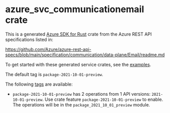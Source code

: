# azure_svc_communicationemail crate

This is a generated [Azure SDK for Rust](https://github.com/Azure/azure-sdk-for-rust) crate from the Azure REST API specifications listed in:

https://github.com/Azure/azure-rest-api-specs/blob/main/specification/communication/data-plane/Email/readme.md

To get started with these generated service crates, see the [examples](https://github.com/Azure/azure-sdk-for-rust/blob/main/services/README.md#examples).

The default tag is `package-2021-10-01-preview`.

The following [tags](https://github.com/Azure/azure-sdk-for-rust/blob/main/services/tags.md) are available:

- `package-2021-10-01-preview` has 2 operations from 1 API versions: `2021-10-01-preview`. Use crate feature `package-2021-10-01-preview` to enable. The operations will be in the `package_2021_10_01_preview` module.